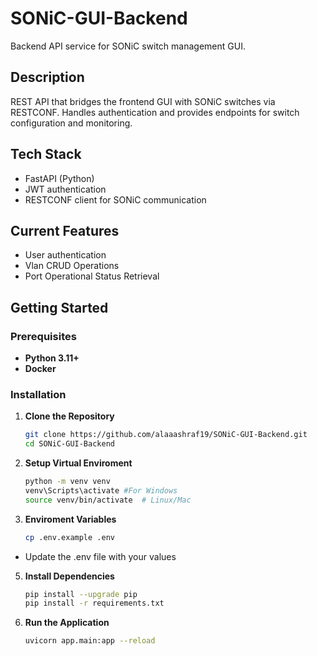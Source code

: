 # SONiC-GUI-Backend

Backend API service for SONiC switch management GUI.

## Description

REST API that bridges the frontend GUI with SONiC switches via RESTCONF. Handles authentication and provides endpoints for switch configuration and monitoring.

## Tech Stack

- FastAPI (Python)
- JWT authentication
- RESTCONF client for SONiC communication

## Current Features

- User authentication
- Vlan CRUD Operations
- Port Operational Status Retrieval

## Getting Started

### Prerequisites
- **Python 3.11+**
- **Docker**

### Installation

1. **Clone the Repository**
   ```bash
   git clone https://github.com/alaaashraf19/SONiC-GUI-Backend.git
   cd SONiC-GUI-Backend

2. **Setup Virtual Enviroment**
   ```bash
   python -m venv venv
   venv\Scripts\activate #For Windows
   source venv/bin/activate  # Linux/Mac
   
3. **Enviroment Variables**
   ```bash
   cp .env.example .env
   ```
- Update the .env file with your values
   
   
5. **Install Dependencies**
   ```bash
   pip install --upgrade pip
   pip install -r requirements.txt

6. **Run the Application**
   ```bash
   uvicorn app.main:app --reload

